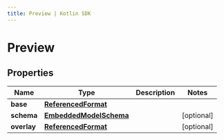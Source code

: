 ```yaml
---
title: Preview | Kotlin SDK
---
```




# Preview

## Properties
Name | Type | Description | Notes
------------ | ------------- | ------------- | -------------
**base** | [**ReferencedFormat**](ReferencedFormat) |  | 
**schema** | [**EmbeddedModelSchema**](EmbeddedModelSchema) |  |  [optional]
**overlay** | [**ReferencedFormat**](ReferencedFormat) |  |  [optional]




